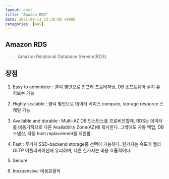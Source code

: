 ```yaml
---
layout: post
title: "Amazon RDS"
date: 2021-09-11 22:39:00 +0900
categories: [AWS]
---
```


## Amazon RDS

> Amazon Relational Database Service(RDS)

## 장점

1. Easy to administer : 클릭 몇번으로 인프라 프로비저닝, DB 소프트웨어 설치 유지보수 가능

2. Highly scalable : 클릭 몇번으로 데이터 베이스 compute, storage resource 스케일 가능

3. Available and durable : Multi-AZ DB 인스턴스를 프로비전할때, RDS는 데이터를 비동기적으로 다른 Availability Zone(AZ)에 복사한다. 그밖에도 자동 백업, DB 스냅샷, 자동 host replacement를 지원함.

4. Fast : 두가지 SSD-backend storage중 선택이 가능하다. 한가지는 속도가 빨라 OLTP 어플리케이션에 유리하며, 다른 한가지는 비용 효율적이다.

5. Secure

6. Inexpensive: 비용효율적
